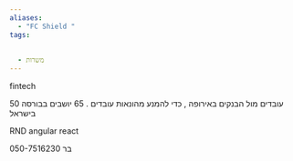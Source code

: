```yaml
---
aliases:
  - "FC Shield "
tags:
  
  
  - משרות
---
```


fintech

עובדים מול הבנקים באירופה , כדי להמנע מהונאות עובדים . 
65 יושבים בבורסה
50 בישראל

RND
angular react 

050-7516230
בר
